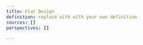 ```yaml
---
title: Flat Design
definition: replace with with your own definition
sources: []
perspectives: []

---
```

